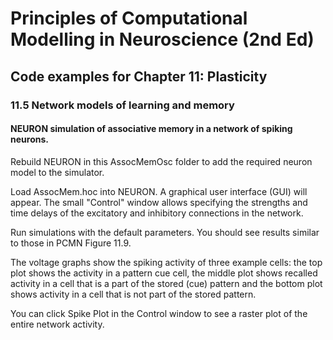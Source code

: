 # Principles of Computational Modelling in Neuroscience (2nd Ed)

## Code examples for Chapter 11: Plasticity

### 11.5 Network models of learning and memory

#### NEURON simulation of associative memory in a network of spiking neurons.

Rebuild NEURON in this AssocMemOsc folder to add the required neuron model to the simulator.

Load AssocMem.hoc into NEURON. A graphical user interface (GUI) will appear. The small "Control" window allows specifying the strengths and time delays of the excitatory and inhibitory connections in the network.

Run simulations with the default parameters. You should see results similar to those in PCMN Figure 11.9.

The voltage graphs show the spiking activity of three example cells: the top plot shows the activity in a pattern cue cell, the middle plot shows recalled activity in a cell that is a part of the stored (cue) pattern and the bottom plot shows activity in a cell that is not part of the stored pattern.

You can click Spike Plot in the Control window to see a raster plot of the entire network activity.
